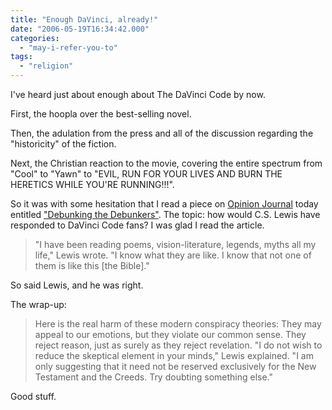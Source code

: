 ```yaml
---
title: "Enough DaVinci, already!"
date: "2006-05-19T16:34:42.000"
categories: 
  - "may-i-refer-you-to"
tags: 
  - "religion"
---
```


I've heard just about enough about The DaVinci Code by now.

First, the hoopla over the best-selling novel.

Then, the adulation from the press and all of the discussion regarding the "historicity" of the fiction.

Next, the Christian reaction to the movie, covering the entire spectrum from "Cool" to "Yawn" to "EVIL, RUN FOR YOUR LIVES AND BURN THE HERETICS WHILE YOU'RE RUNNING!!!".

So it was with some hesitation that I read a piece on [Opinion Journal](http://www.opinionjournal.com) today entitled ["Debunking the Debunkers"](http://www.opinionjournal.com/taste/?id=110008401). The topic: how would C.S. Lewis have responded to DaVinci Code fans? I was glad I read the article.

> "I have been reading poems, vision-literature, legends, myths all my life," Lewis wrote. "I know what they are like. I know that not one of them is like this \[the Bible\]."

So said Lewis, and he was right.

The wrap-up:

> Here is the real harm of these modern conspiracy theories: They may appeal to our emotions, but they violate our common sense. They reject reason, just as surely as they reject revelation. "I do not wish to reduce the skeptical element in your minds," Lewis explained. "I am only suggesting that it need not be reserved exclusively for the New Testament and the Creeds. Try doubting something else."

Good stuff.
